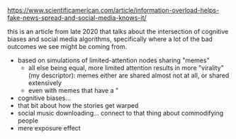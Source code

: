https://www.scientificamerican.com/article/information-overload-helps-fake-news-spread-and-social-media-knows-it/

this is an article from late 2020 that talks about the intersection of cognitive biases and social media algorithms, specifically where a lot of the bad outcomes we see might be coming from.

* based on simulations of limited-attention nodes sharing "memes"
  * all else being equal, more limited attention results in more "virality" (my descriptor): memes either are shared almost not at all, or shared extensively
  * even with memes that have a "
* cognitive biases...
* that bit about how the stories get warped 
* social music downloading... connect to that thing about commodifying people
* mere exposure effect
